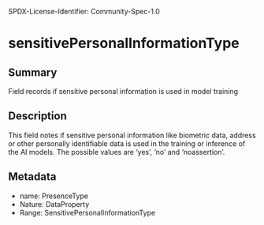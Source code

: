 SPDX-License-Identifier: Community-Spec-1.0

# sensitivePersonalInformationType

## Summary

Field records if sensitive personal information is used in model training

## Description

This field notes if sensitive personal information like biometric data, address or other personally identifiable data is used in the training or inference of the AI models. The possible values are ‘yes’, ‘no’ and ‘noassertion’. 

## Metadata

- name: PresenceType
- Nature: DataProperty
- Range: SensitivePersonalInformationType
